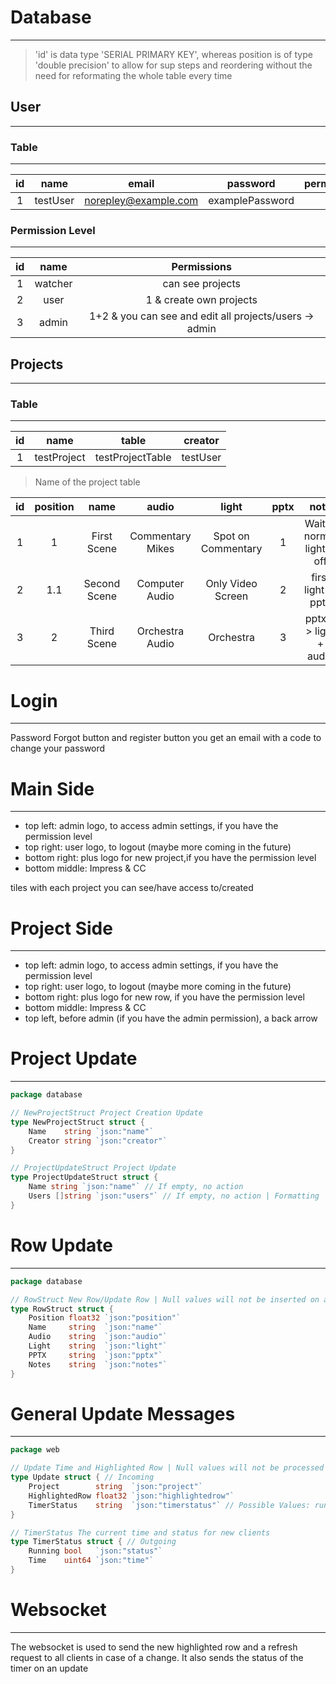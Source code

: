 # Database

---
> 'id' is data type 'SERIAL PRIMARY KEY', whereas position is of type 'double precision' to allow for sup steps
> and reordering without the need for reformating the whole table every time
## User

---

### Table

---

| id |    name    |         email          |      password      | permissionLevel |
|:--:|:----------:|:----------------------:|:------------------:|:---------------:|
| 1  |  testUser  |  norepley@example.com  |  examplePassword   |        4        |


### Permission Level

---

| id |  name   |                      Permissions                       |
|:--:|:-------:|:------------------------------------------------------:|
| 1  | watcher |                    can see projects                    |
| 2  |  user   |                1 & create own projects                 |
| 3  |  admin  | 1+2 & you can see and edit all projects/users -> admin |

## Projects

---
### Table

---
| id |    name     |      table       | creator  | 
|:--:|:-----------:|:----------------:|:--------:|
| 1  | testProject | testProjectTable | testUser |
> Name of the project table

| id | position |     name     |      audio       |       light        | pptx |             note             |
|:--:|:--------:|:------------:|:----------------:|:------------------:|:----:|:----------------------------:|
| 1  |    1     | First Scene  | Commentary Mikes | Spot on Commentary |  1   | Wait til normal light is off |
| 2  |   1.1    | Second Scene |  Computer Audio  | Only Video Screen  |  2   |     first light -> pptx      |
| 3  |    2     | Third Scene  | Orchestra Audio  |     Orchestra      |  3   |    pptx -> light + audio     |

# Login

---
Password Forgot button and register button
you get an email with a code to change your password

# Main Side

---
- top left: admin logo, to access admin settings, if you have the permission level
- top right: user logo, to logout (maybe more coming in the future)
- bottom right: plus logo for new project,if you have the permission level
- bottom middle: Impress & CC

tiles with each project you can see/have access to/created

# Project Side

---
- top left: admin logo, to access admin settings, if you have the permission level
- top right: user logo, to logout (maybe more coming in the future)
- bottom right: plus logo for new row, if you have the permission level
- bottom middle: Impress & CC
- top left, before admin (if you have the admin permission), a back arrow

# Project Update

---

```go
package database

// NewProjectStruct Project Creation Update
type NewProjectStruct struct {
	Name    string `json:"name"`
	Creator string `json:"creator"`
}

// ProjectUpdateStruct Project Update
type ProjectUpdateStruct struct {
	Name string `json:"name"` // If empty, no action
	Users []string `json:"users"` // If empty, no action | Formatting 'email+permLVL'
}
```


# Row Update

---

```go
package database

// RowStruct New Row/Update Row | Null values will not be inserted on an update request
type RowStruct struct {
	Position float32 `json:"position"`
	Name     string  `json:"name"`
	Audio    string  `json:"audio"`
	Light    string  `json:"light"`
	PPTX     string  `json:"pptx"`
	Notes    string  `json:"notes"`
}
```

# General Update Messages

---

```go
package web

// Update Time and Highlighted Row | Null values will not be processed
type Update struct { // Incoming
	Project        string  `json:"project"`
	HighlightedRow float32 `json:"highlightedrow"`
	TimerStatus    string  `json:"timerstatus"` // Possible Values: running, stopped, reset
}

// TimerStatus The current time and status for new clients
type TimerStatus struct { // Outgoing
	Running bool   `json:"status"`
	Time    uint64 `json:"time"`
}
```

# Websocket

---
The websocket is used to send the new highlighted row and a refresh request to all clients
in case of a change. It also sends the status of the timer on an update
